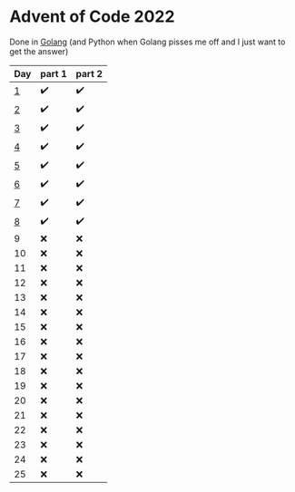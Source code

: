 # Advent of Code 2022

Done in [Golang](https://go.dev/) (and Python when Golang pisses me off and I just want to get the answer)

Day   | part 1 | part 2
------|--------|-------
[1](/day1/day1)     |  :heavy_check_mark:    |  :heavy_check_mark:
[2](/day2/day2)     |  :heavy_check_mark:    |  :heavy_check_mark:
[3](/day3/day3)     |  :heavy_check_mark:    |  :heavy_check_mark:
[4](/day4/day4)     |  :heavy_check_mark:    |  :heavy_check_mark:
[5](/day5/day5)     |  :heavy_check_mark:    |  :heavy_check_mark:
[6](/day6/day6)     |  :heavy_check_mark:    |  :heavy_check_mark:
[7](/day7/day7)     |  :heavy_check_mark:    |  :heavy_check_mark:
[8](/day8/day8)     |  :heavy_check_mark:    |  :heavy_check_mark:
9     |  :x:    |  :x:
10    |  :x:    |  :x:
11    |  :x:    |  :x:
12    |  :x:    |  :x:
13    |  :x:    |  :x:
14    |  :x:    |  :x:
15    |  :x:    |  :x:
16    |  :x:    |  :x:
17    |  :x:    |  :x:
18    |  :x:    |  :x:
19    |  :x:    |  :x:
20    |  :x:    |  :x:
21    |  :x:    |  :x:
22    |  :x:    |  :x:
23    |  :x:    |  :x:
24    |  :x:    |  :x:
25    |  :x:    |  :x: